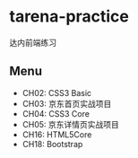# tarena-practice
达内前端练习

## Menu

- CH02: CSS3 Basic
- CH03: 京东首页实战项目
- CH04: CSS3 Core
- CH05: 京东详情页实战项目
- CH16: HTML5Core
- CH18: Bootstrap
